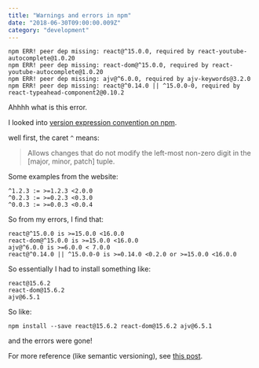```yaml
---
title: "Warnings and errors in npm"
date: "2018-06-30T09:00:00.009Z"
category: "development"
---
```


```
npm ERR! peer dep missing: react@^15.0.0, required by react-youtube-autocomplete@1.0.20
npm ERR! peer dep missing: react-dom@^15.0.0, required by react-youtube-autocomplete@1.0.20
npm ERR! peer dep missing: ajv@^6.0.0, required by ajv-keywords@3.2.0
npm ERR! peer dep missing: react@^0.14.0 || ^15.0.0-0, required by react-typeahead-component2@0.10.2
```

Ahhhh what is this error. 

I looked into [version expression convention on npm](https://docs.npmjs.com/misc/semver#caret-ranges-123-025-004).

well first, the caret `^` means:

> Allows changes that do not modify the left-most non-zero digit in the [major, minor, patch] tuple. 

Some examples from the website:
```
^1.2.3 := >=1.2.3 <2.0.0
^0.2.3 := >=0.2.3 <0.3.0
^0.0.3 := >=0.0.3 <0.0.4
```

So from my errors, I find that:
```
react@^15.0.0 is >=15.0.0 <16.0.0 
react-dom@^15.0.0 is >=15.0.0 <16.0.0
ajv@^6.0.0 is >=6.0.0 < 7.0.0
react@^0.14.0 || ^15.0.0-0 is >=0.14.0 <0.2.0 or >=15.0.0 <16.0.0
```
So essentially I had to install something like:
```
react@15.6.2
react-dom@15.6.2
ajv@6.5.1
```

So like:
```
npm install --save react@15.6.2 react-dom@15.6.2 ajv@6.5.1
```

and the errors were gone!

For more reference (like semantic versioning), see [this post](https://60devs.com/npm-install-specific-version.html). 
